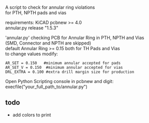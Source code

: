 A script to check for annular ring violations  
for PTH, NPTH pads and vias  

requirements: KiCAD pcbnew >= 4.0  
annular.py release "1.5.3"  

'annular.py' checking PCB for Annular Ring in PTH, NPTH and Vias  
(SMD, Connector and NPTH are skipped)  
default Annular Ring >= 0.15 both for TH Pads and Vias  
to change values modify:  

    AR_SET = 0.150   #minimum annular accepted for pads
    AR_SET_V = 0.150  #minimum annular accepted for vias
    DRL_EXTRA = 0.100 #extra drill margin size for production  

Open Python Scripting console in pcbnew and digit:  
execfile("your_full_path_to/annular.py")  

## todo
- add colors to print
